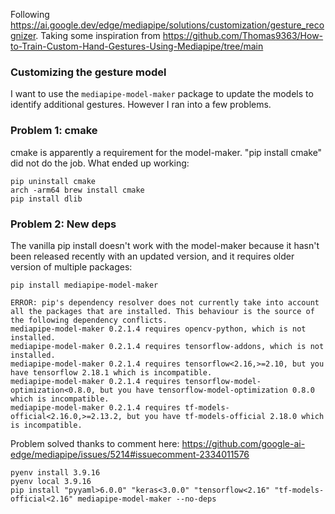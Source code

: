 Following https://ai.google.dev/edge/mediapipe/solutions/customization/gesture_recognizer. Taking some inspiration from https://github.com/Thomas9363/How-to-Train-Custom-Hand-Gestures-Using-Mediapipe/tree/main

### Customizing the gesture model

I want to use the `mediapipe-model-maker` package to update the models to identify additional gestures. However I ran into a few problems.

### Problem 1: cmake

cmake is apparently a requirement for the model-maker. "pip install cmake" did not do the job. What ended up working:

```shell
pip uninstall cmake
arch -arm64 brew install cmake
pip install dlib
```

### Problem 2: New deps

The vanilla pip install doesn't work with the model-maker because it hasn't been released recently with an updated version, and it requires older version of multiple packages:

```
pip install mediapipe-model-maker
```
```
ERROR: pip's dependency resolver does not currently take into account all the packages that are installed. This behaviour is the source of the following dependency conflicts.
mediapipe-model-maker 0.2.1.4 requires opencv-python, which is not installed.
mediapipe-model-maker 0.2.1.4 requires tensorflow-addons, which is not installed.
mediapipe-model-maker 0.2.1.4 requires tensorflow<2.16,>=2.10, but you have tensorflow 2.18.1 which is incompatible.
mediapipe-model-maker 0.2.1.4 requires tensorflow-model-optimization<0.8.0, but you have tensorflow-model-optimization 0.8.0 which is incompatible.
mediapipe-model-maker 0.2.1.4 requires tf-models-official<2.16.0,>=2.13.2, but you have tf-models-official 2.18.0 which is incompatible.
```


Problem solved thanks to comment here: https://github.com/google-ai-edge/mediapipe/issues/5214#issuecomment-2334011576

```shell
pyenv install 3.9.16
pyenv local 3.9.16
pip install "pyyaml>6.0.0" "keras<3.0.0" "tensorflow<2.16" "tf-models-official<2.16" mediapipe-model-maker --no-deps
```
